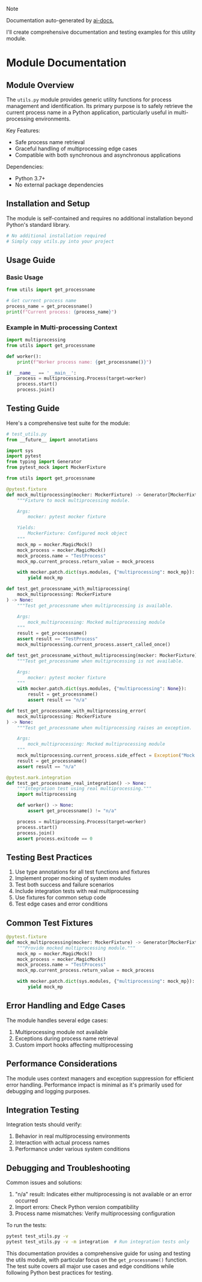 
> [!NOTE]
> Documentation auto-generated by [ai-docs.](https://github.com/connor-john/ai-docs)

I'll create comprehensive documentation and testing examples for this utility module.

# Module Documentation

## Module Overview

The `utils.py` module provides generic utility functions for process management and identification. Its primary purpose is to safely retrieve the current process name in a Python application, particularly useful in multi-processing environments.

Key Features:
- Safe process name retrieval
- Graceful handling of multiprocessing edge cases
- Compatible with both synchronous and asynchronous applications

Dependencies:
- Python 3.7+
- No external package dependencies

## Installation and Setup

The module is self-contained and requires no additional installation beyond Python's standard library.

```bash
# No additional installation required
# Simply copy utils.py into your project
```

## Usage Guide

### Basic Usage

```python
from utils import get_processname

# Get current process name
process_name = get_processname()
print(f"Current process: {process_name}")
```

### Example in Multi-processing Context

```python
import multiprocessing
from utils import get_processname

def worker():
    print(f"Worker process name: {get_processname()}")

if __name__ == '__main__':
    process = multiprocessing.Process(target=worker)
    process.start()
    process.join()
```

## Testing Guide

Here's a comprehensive test suite for the module:

```python
# test_utils.py
from __future__ import annotations

import sys
import pytest
from typing import Generator
from pytest_mock import MockerFixture

from utils import get_processname

@pytest.fixture
def mock_multiprocessing(mocker: MockerFixture) -> Generator[MockerFixture, None, None]:
    """Fixture to mock multiprocessing module.

    Args:
        mocker: pytest mocker fixture

    Yields:
        MockerFixture: Configured mock object
    """
    mock_mp = mocker.MagicMock()
    mock_process = mocker.MagicMock()
    mock_process.name = "TestProcess"
    mock_mp.current_process.return_value = mock_process

    with mocker.patch.dict(sys.modules, {"multiprocessing": mock_mp}):
        yield mock_mp

def test_get_processname_with_multiprocessing(
    mock_multiprocessing: MockerFixture
) -> None:
    """Test get_processname when multiprocessing is available.

    Args:
        mock_multiprocessing: Mocked multiprocessing module
    """
    result = get_processname()
    assert result == "TestProcess"
    mock_multiprocessing.current_process.assert_called_once()

def test_get_processname_without_multiprocessing(mocker: MockerFixture) -> None:
    """Test get_processname when multiprocessing is not available.

    Args:
        mocker: pytest mocker fixture
    """
    with mocker.patch.dict(sys.modules, {"multiprocessing": None}):
        result = get_processname()
        assert result == "n/a"

def test_get_processname_with_multiprocessing_error(
    mock_multiprocessing: MockerFixture
) -> None:
    """Test get_processname when multiprocessing raises an exception.

    Args:
        mock_multiprocessing: Mocked multiprocessing module
    """
    mock_multiprocessing.current_process.side_effect = Exception("Mock error")
    result = get_processname()
    assert result == "n/a"

@pytest.mark.integration
def test_get_processname_real_integration() -> None:
    """Integration test using real multiprocessing."""
    import multiprocessing

    def worker() -> None:
        assert get_processname() != "n/a"

    process = multiprocessing.Process(target=worker)
    process.start()
    process.join()
    assert process.exitcode == 0
```

## Testing Best Practices

1. Use type annotations for all test functions and fixtures
2. Implement proper mocking of system modules
3. Test both success and failure scenarios
4. Include integration tests with real multiprocessing
5. Use fixtures for common setup code
6. Test edge cases and error conditions

## Common Test Fixtures

```python
@pytest.fixture
def mock_multiprocessing(mocker: MockerFixture) -> Generator[MockerFixture, None, None]:
    """Provide mocked multiprocessing module."""
    mock_mp = mocker.MagicMock()
    mock_process = mocker.MagicMock()
    mock_process.name = "TestProcess"
    mock_mp.current_process.return_value = mock_process

    with mocker.patch.dict(sys.modules, {"multiprocessing": mock_mp}):
        yield mock_mp
```

## Error Handling and Edge Cases

The module handles several edge cases:
1. Multiprocessing module not available
2. Exceptions during process name retrieval
3. Custom import hooks affecting multiprocessing

## Performance Considerations

The module uses context managers and exception suppression for efficient error handling. Performance impact is minimal as it's primarily used for debugging and logging purposes.

## Integration Testing

Integration tests should verify:
1. Behavior in real multiprocessing environments
2. Interaction with actual process names
3. Performance under various system conditions

## Debugging and Troubleshooting

Common issues and solutions:
1. "n/a" result: Indicates either multiprocessing is not available or an error occurred
2. Import errors: Check Python version compatibility
3. Process name mismatches: Verify multiprocessing configuration

To run the tests:
```bash
pytest test_utils.py -v
pytest test_utils.py -v -m integration  # Run integration tests only
```

This documentation provides a comprehensive guide for using and testing the utils module, with particular focus on the `get_processname()` function. The test suite covers all major use cases and edge conditions while following Python best practices for testing.

